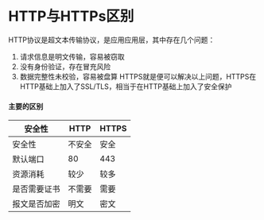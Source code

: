 # HTTP与HTTPs区别

HTTP协议是超文本传输协议，是应用应用层，其中存在几个问题：
1. 请求信息是明文传输，容易被窃取
2. 没有身份验证，存在冒充风险
3. 数据完整性未校验，容易被盘算
HTTPS就是便可以解决以上问题，HTTPS在HTTP基础上加入了SSL/TLS，相当于在HTTP基础上加入了安全保护

#### 主要的区别

|  安全性   | HTTP  | HTTPS  |
|  ----  | ----  | ----  |
| 安全性  | 不安全 | 安全  |
| 默认端口  | 80 | 443  |
| 资源消耗  | 较少 | 较多  |
| 是否需要证书  | 不需要 | 需要  |
| 报文是否加密  | 明文 | 密文  |





